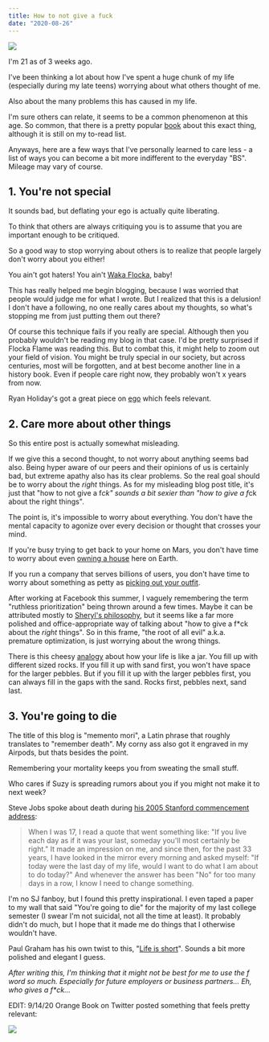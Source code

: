 ```yaml
---
title: How to not give a fuck
date: "2020-08-26"
---
```


![](https://artsy-media-uploads.s3.amazonaws.com/aP-WQsh26lYTb3VGLim94g%2FWanderer+thumb+800.jpg)

I'm 21 as of 3 weeks ago. 

I've been thinking a lot about how I've spent a huge chunk of my life (especially during my late teens) worrying about what others thought of me.

Also about the many problems this has caused in my life.

I'm sure others can relate, it seems to be a common phenomenon at this age. So common, that there is a pretty popular [book]((https://www.amazon.com/Subtle-Art-Not-Giving-Counterintuitive/dp/0062457713)) about this exact thing, although it is still on my to-read list. 

Anyways, here are a few ways that I've personally learned to care less - a list of ways you can become a bit more indifferent to the everyday "BS". Mileage may vary of course.


## 1. You're not special

It sounds bad, but deflating your ego is actually quite liberating.

To think that others are always critiquing you is to assume that you are important enough to be critiqued.

So a good way to stop worrying about others is to realize that people largely don't worry about you either!

You ain't got haters! You ain't [Waka Flocka](https://genius.com/63318), baby!

This has really helped me begin blogging, because I was worried that people would judge me for what I wrote. But I realized that this is a delusion! I don't have a following, no one really cares about my thoughts, so what's stopping me from just putting them out there?


Of course this technique fails if you really are special. Although then you probably wouldn't be reading my blog in that case. I'd be pretty surprised if Flocka Flame was reading this. But to combat this, it might help to zoom out your field of vision. You might be truly special in our society, but across centuries, most will be forgotten, and at best become another line in a history book. Even if people care right now, they probably won't x years from now.

Ryan Holiday's got a great piece on [ego](https://www.amazon.com/Ego-Enemy-Ryan-Holiday/dp/1591847818/ref=sr_1_1?ie=UTF8&qid=1463889922&sr=8-1&keywords=ego+is+the+enemy) which feels relevant.


## 2. Care more about other things

So this entire post is actually somewhat misleading. 

If we give this a second thought, to not worry about anything seems bad also. Being hyper aware of our peers and their opinions of us is certainly bad, but extreme apathy also has its clear problems. So the real goal should be to worry about the <i>right</i> things. As for my misleading blog post title, it's just that "how to not give a f*ck" sounds a bit sexier than "how to give a f*ck about the right things".

The point is, it's impossible to worry about everything. You don't have the mental capacity to agonize over every decision or thought that crosses your mind.


If you're busy trying to get back to your home on Mars, you don't have time to worry about even [owning a house](https://www.businessinsider.com/elon-musk-los-angeles-homes-real-estate-portfolio-photos) here on Earth.

If you run a company that serves billions of users, you don't have time to worry about something as petty as [picking out your outfit](https://www.businessinsider.com/mark-zuckerberg-same-t-shirt-2014-11).

After working at Facebook this summer, I vaguely remembering the term "ruthless prioritization" being thrown around a few times. Maybe it can be attributed mostly to [Sheryl's philosophy](https://www.inc.com/justin-bariso/sheryl-sandberg-just-gave-some-brilliant-career-ad.html), but it seems like a far more polished and office-appropriate way of talking about "how to give a f*ck about the <i>right</i> things". So in this frame, "the root of all evil" a.k.a. premature optimization, is just worrying about the wrong things.


There is this cheesy [analogy](https://www.youtube.com/watch?v=SqGRnlXplx0) about how your life is like a jar. You fill up with different sized rocks. If you fill it up with sand first, you won't have space for the larger pebbles. But if you fill it up with the larger pebbles first, you can always fill in the gaps with the sand. Rocks first, pebbles next, sand last.


## 3. You're going to die

The title of this blog is "memento mori", a Latin phrase that roughly translates to "remember death". My corny ass also got it engraved in my Airpods, but thats besides the point.

Remembering your mortality keeps you from sweating the small stuff.

Who cares if Suzy is spreading rumors about you if you might not make it to next week?

Steve Jobs spoke about death during [his 2005 Stanford commencement address](https://www.youtube.com/watch?v=xoUfvIb-9U4):

> When I was 17, I read a quote that went something like: "If you live each day as if it was your last, someday you'll most certainly be right." It made an impression on me, and since then, for the past 33 years, I have looked in the mirror every morning and asked myself: "If today were the last day of my life, would I want to do what I am about to do today?" And whenever the answer has been "No" for too many days in a row, I know I need to change something.

I'm no SJ fanboy, but I found this pretty inspirational. I even taped a paper to my wall that said "You're going to die" for the majority of my last college semester (I swear I'm not suicidal, not all the time at least). It probably didn't do much, but I hope that it made me do things that I otherwise wouldn't have. 

Paul Graham has his own twist to this, "[Life is short](http://www.paulgraham.com/vb.html)". Sounds a bit more polished and elegant I guess.

<i>After writing this, I'm thinking that it might not be best for me to use the f word so much. Especially for future employers or business partners... Eh, who gives a f*ck...</i>


EDIT: 9/14/20 Orange Book on Twitter posted something that feels pretty relevant:

![](https://i.imgur.com/Ymlw2mq.png)